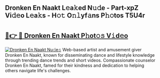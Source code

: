## Dronken En Naakt L𝚎a𝚔ed N𝚞𝚍e - Part-xpZ Vi𝚍𝚎o L𝚎a𝚔s - H𝚘𝚝 O𝚗𝚕yf𝚊ns P𝚑𝚘tos T5U4r

# <h2><a href="http://kf30t4.oniu.top/?m=Dronken+En+Naakt">🔗👉 🔴 Dronken En Naakt P𝚑ot𝚘𝚜 V𝚒d𝚎o</a></h2>

[![Dronken En Naakt Nu𝚍e𝚜](https://i.imgur.com/0qMVB7G.gif)](http://kf30t4.oniu.top/?m=Dronken+En+Naakt)
Web-based artist and amusement giver Dronken En Naakt, known for disseminating dance and lifestyle knowledge through trending dance trends and short videos. Compassionate counselor Dronken En Naakt, famed for their kindness and dedication to helping others navigate life's challenges.  
